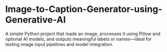 # Image-to-Caption-Generator-using-Generative-AI
A simple Python project that loads an image, processes it using Pillow and optional AI models, and outputs meaningful labels or names—ideal for testing image input pipelines and model integration.

